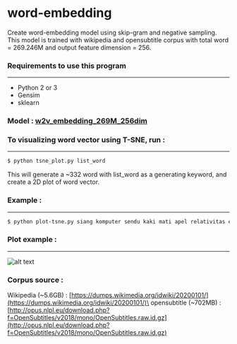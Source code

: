 # word-embedding

Create word-embedding model using skip-gram and negative sampling. This model is trained with wikipedia and opensubtitle corpus with total word = 269.246M and output feature dimension = 256.


### Requirements to use this program
--------
  - Python 2 or 3
  - Gensim
  - sklearn

### Model : [w2v_embedding_269M_256dim](https://drive.google.com/open?id=1Pl4dlrupwIGjRhI_wyLBvm6WZqYEHOlv)

### To visualizing word vector using T-SNE, run :
---------
``` bash
$ python tsne_plot.py list_word
```
This will generate a ~332 word with list_word as a generating keyword, and create
a 2D plot of word vector.

### Example :
--------
```bash
$ python plot-tsne.py siang komputer sendu kaki mati apel relativitas emansipasi jokowi

```

### Plot example :
--------
![alt text](tsne_plot.jpg)

### Corpus source :
Wikipedia (~5.6GB) : [https://dumps.wikimedia.org/idwiki/20200101/](https://dumps.wikimedia.org/idwiki/20200101/)\
opensubtitle (~702MB) : [http://opus.nlpl.eu/download.php?f=OpenSubtitles/v2018/mono/OpenSubtitles.raw.id.gz](http://opus.nlpl.eu/download.php?f=OpenSubtitles/v2018/mono/OpenSubtitles.raw.id.gz)
